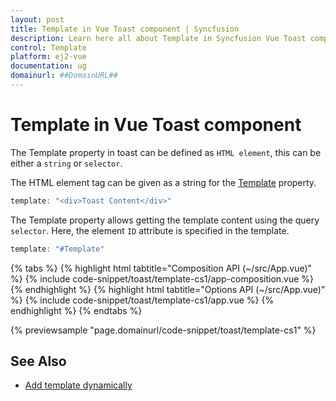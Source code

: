 ```yaml
---
layout: post
title: Template in Vue Toast component | Syncfusion
description: Learn here all about Template in Syncfusion Vue Toast component of Syncfusion Essential JS 2 and more.
control: Template 
platform: ej2-vue
documentation: ug
domainurl: ##DomainURL##
---
```


# Template in Vue Toast component

The Template property in toast can be defined as `HTML element`, this can be either a `string` or `selector`.

The HTML element tag can be given as a string for the [Template](https://ej2.syncfusion.com/vue/documentation/api/toast/#template) property.

```ts
template: "<div>Toast Content</div>"

```

The Template property allows getting the template content using the query `selector`. Here, the element `ID` attribute is specified in the template.

```ts
template: "#Template"

```

{% tabs %}
{% highlight html tabtitle="Composition API (~/src/App.vue)" %}
{% include code-snippet/toast/template-cs1/app-composition.vue %}
{% endhighlight %}
{% highlight html tabtitle="Options API (~/src/App.vue)" %}
{% include code-snippet/toast/template-cs1/app.vue %}
{% endhighlight %}
{% endtabs %}
        
{% previewsample "page.domainurl/code-snippet/toast/template-cs1" %}

## See Also

* [Add template dynamically](./how-to/add-dynamic-template)